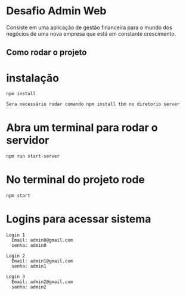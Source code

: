# Desafio Admin Web
  Consiste em uma aplicação de gestão financeira para o mundo dos negócios de uma nova empresa que está em constante crescimento.

## Como rodar o projeto
  # instalação
    npm install

    Sera necessário rodar comando npm install tbm no diretorio server
  
  # Abra um terminal para rodar o servidor
    npm run start-server

  # No terminal do projeto rode
    npm start

  # Logins para acessar sistema 
    Login 1
      Email: admin0@gmail.com
      senha: admin0

    Login 2
      Email: admin1@gmail.com
      senha: admin1
    
    Login 3
      Email: admin2@gmail.com
      senha: admin2
    

